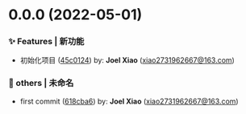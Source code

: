 # 0.0.0 (2022-05-01)

### ✨ Features | 新功能

- 初始化项目 ([45c0124](https://github.com/xiaowenlong1022/visual-studio/commit/45c0124)) by: **Joel
  Xiao** (xiao2731962667@163.com)

### 💩 others | 未命名

- first commit ([618cba6](https://github.com/xiaowenlong1022/visual-studio/commit/618cba6)) by:
  **Joel Xiao** (xiao2731962667@163.com)
